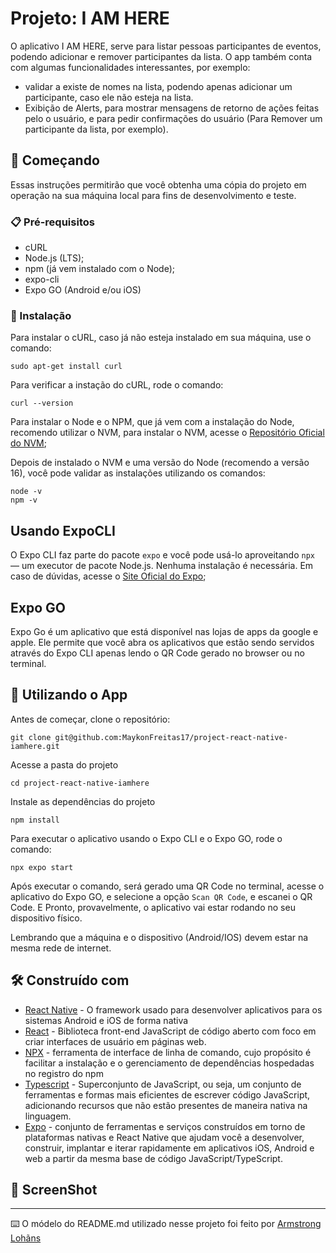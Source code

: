 # Projeto: I AM HERE

O aplicativo I AM HERE, serve para listar pessoas participantes de eventos, podendo adicionar e remover participantes da lista. O app também conta com algumas funcionalidades interessantes, por exemplo:

* validar a existe de nomes na lista, podendo apenas adicionar um participante, caso ele não esteja na lista.
* Exibição de Alerts, para mostrar mensagens de retorno de ações feitas pelo o usuário, e para pedir confirmações do usuário (Para Remover um participante da lista, por exemplo).


## 🚀 Começando

Essas instruções permitirão que você obtenha uma cópia do projeto em operação na sua máquina local para fins de desenvolvimento e teste.

### 📋 Pré-requisitos

* cURL
* Node.js (LTS);
* npm (já vem instalado com o Node);
* expo-cli
* Expo GO (Android e/ou iOS)


### 🔧 Instalação

Para instalar o cURL, caso já não esteja instalado em sua máquina, use o comando: 

```
sudo apt-get install curl
```
Para verificar a instação do cURL, rode o comando:

```
curl --version
```

Para instalar o Node e o NPM, que já vem com a instalação do Node, recomendo utilizar o NVM, para instalar o NVM, acesse o [Repositório Oficial do NVM](https://github.com/nvm-sh/nvms);

Depois de instalado o NVM e uma versão do Node (recomendo a versão 16), você pode validar as instalações utilizando os comandos:

```
node -v
npm -v
```

## Usando ExpoCLI
O Expo CLI faz parte do pacote `expo` e você pode usá-lo aproveitando `npx` — um executor de pacote Node.js. Nenhuma instalação é necessária. Em caso de dúvidas, acesse o [Site Oficial do Expo](https://expo.dev/);

## Expo GO

Expo Go é um aplicativo que está disponível nas lojas de apps da google e apple. Ele permite que você abra os aplicativos que estão sendo servidos através do Expo CLI apenas lendo o QR Code gerado no browser ou no terminal.


## :iphone: Utilizando o App

Antes de começar, clone o repositório:

```
git clone git@github.com:MaykonFreitas17/project-react-native-iamhere.git
```
Acesse a pasta do projeto

```
cd project-react-native-iamhere
```
Instale as dependências do projeto

```
npm install
```
Para executar o aplicativo usando o Expo CLI e o Expo GO, rode o comando:

```
npx expo start
```
Após executar o comando, será gerado uma QR Code no terminal, acesse o aplicativo do Expo GO, e selecione a opção `Scan QR Code`, e escanei o QR Code. E Pronto, provavelmente, o aplicativo vai estar rodando no seu dispositivo físico.

Lembrando que a máquina e o dispositivo (Android/IOS) devem estar na mesma rede de internet.

## 🛠️ Construído com

* [React Native](https://reactnative.dev/) - O framework usado para desenvolver aplicativos para os sistemas Android e iOS de forma nativa
* [React](https://pt-br.reactjs.org/) - Biblioteca front-end JavaScript de código aberto com foco em criar interfaces de usuário em páginas web.
* [NPX](https://maven.apache.org/) - ferramenta de interface de linha de comando, cujo propósito é facilitar a instalação e o gerenciamento de dependências hospedadas no registro do npm
* [Typescript](https://www.typescriptlang.org/) - Superconjunto de JavaScript, ou seja, um conjunto de ferramentas e formas mais eficientes de escrever código JavaScript, adicionando recursos que não estão presentes de maneira nativa na linguagem.
* [Expo](https://expo.dev/) - conjunto de ferramentas e serviços construídos em torno de plataformas nativas e React Native que ajudam você a desenvolver, construir, implantar e iterar rapidamente em aplicativos iOS, Android e web a partir da mesma base de código JavaScript/TypeScript.


## :camera_flash: ScreenShot
---
⌨️ O módelo do README.md utilizado nesse projeto foi feito por [Armstrong Lohãns](https://gist.github.com/lohhans)